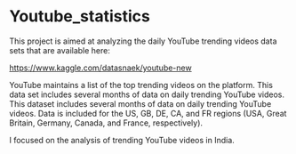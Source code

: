 # Youtube_statistics

This project is aimed at analyzing the daily YouTube trending videos data sets that are available here:

https://www.kaggle.com/datasnaek/youtube-new

YouTube maintains a list of the top trending videos on the platform. This data set includes several months of data on daily trending YouTube videos.
This dataset includes several months of data on daily trending YouTube videos. Data is included for the US, GB, DE, CA, and FR regions (USA, Great Britain, Germany, Canada, and France, respectively).

I focused on the analysis of trending YouTube videos in India.
